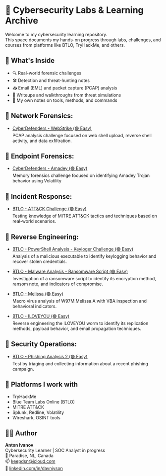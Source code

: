 # 🧠 Cybersecurity Labs & Learning Archive

Welcome to my cybersecurity learning repository.  
This space documents my hands-on progress through labs, challenges, and courses from platforms like BTLO, TryHackMe, and others.

## 📌 What's Inside
- 🔍 Real-world forensic challenges
- 🛠 Detection and threat-hunting notes
- 📥 Email (EML) and packet capture (PCAP) analysis
- 🧪 Writeups and walkthroughs from threat simulations
- 🧰 My own notes on tools, methods, and commands

## 📁 Network Forensics:

- [CyberDefenders - WebStrike (🟢 Easy)](./CyberDefenders/Labs/Webstrike/readme.md) \
  PCAP analysis challenge focused on web shell upload, reverse shell activity, and data exfiltration.

## 📁 Endpoint Forensics:

- [CyberDefenders - Amadey (🟢 Easy)](./CyberDefenders/Labs/Amadey/readme.md) \
  Memory forensics challenge focused on identifying Amadey Trojan behavior using Volatility
  
## 📁 Incident Response:

- [BTLO - ATT&CK Challenge (🟢 Easy)](./BTLO/Challenges/ATT&CK/Readme.md) \
  Testing knowledge of MITRE ATT&CK tactics and techniques based on real-world scenarios.

## 📁 Reverse Engineering:

- [BTLO - PowerShell Analysis - Keyloger Challenge (🟢 Easy)](./BTLO/Challenges/Keyloger/README.MD) \
  Analysis of a malicious executable to identify keylogging behavior and recover stolen credentials.

- [BTLO - Malware Analysis - Ransomware Script (🟢 Easy)](./BTLO/Challenges/Malware%20Analysis/README.MD) \
  Investigation of a ransomware script to identify its encryption method, ransom note, and indicators of compromise.

- [BTLO - Melissa (🟢 Easy)](./BTLO/Challenges/Melissa/README.MD) \
  Macro virus analysis of W97M.Melissa.A with VBA inspection and behavioral indicators.
  
- [BTLO - ILOVEYOU (🟢 Easy)](./BTLO/Challenges/ILOVEYOU/readme.md) \
  Reverse engineering the ILOVEYOU worm to identify its replication methods, payload behavior, and email propagation techniques.


## 📁 Security Operations:

- [BTLO - Phishing Analysis 2 (🟢 Easy)](./BTLO/Challenges/Phishing%20Analysis%202/README.MD) \
  Test by triaging and collecting information about a recent phishing campaign.


## 🚀 Platforms I work with
- TryHackMe
- Blue Team Labs Online (BTLO)
- MITRE ATT&CK
- Splunk, Redline, Volatility
- Wireshark, OSINT tools

## 🧑‍💻 Author
**Anton Ivanov**  
Cybersecurity Learner | SOC Analyst in progress  
📍 Paradise, NL, Canada  
📫 [keepdsn@icloud.com](mailto:keepdsn@icloud.com)  
🔗 [linkedin.com/in/davniyson](https://linkedin.com/in/davniyson)
